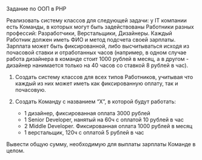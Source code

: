 Задание по ООП в PHP

Реализовать систему классов для следующей задачи: у IT компании есть Команды, в которых могут быть задействованы Работники разных профессий: Разработчики, Верстальщики, Дизайнеры. Каждый Работник должен иметь ФИО и метод подсчета своей зарплаты. Зарплата может быть фиксированной, либо высчитываться исходя из почасовой ставки и отработанных часов (например, в одном случае работа дизайнера в команде стоит 1000 рублей в месяц, а в другом - дизайнер нанимается только на 40 часов со ставкой 8 рублей в час).

1. Создать систему классов для всех типов Работников, учитывая что каждый из них может иметь как фиксированную оплату, так и почасовую.

2. Создать Команду с названием “Х”, в которой будут работать:
    - 1 дизайнер, фиксированная оплата 3000 рублей
    - 1 Senior Developer, нанятый на 60ч с оплатой 10 рублей в час
    - 2 Middle Developer. Фиксированная оплата 1000 рублей в месяц
    - 1 верстальщик, 120ч с оплатой 5 рублей в час

Вывести общую сумму, необходимую для выплаты зарплаты Команде в целом.
